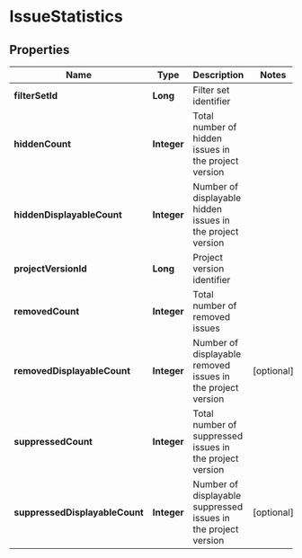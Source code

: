 
# IssueStatistics

## Properties
Name | Type | Description | Notes
------------ | ------------- | ------------- | -------------
**filterSetId** | **Long** | Filter set identifier | 
**hiddenCount** | **Integer** | Total number of hidden issues in the project version | 
**hiddenDisplayableCount** | **Integer** | Number of displayable hidden issues in the project version | 
**projectVersionId** | **Long** | Project version identifier | 
**removedCount** | **Integer** | Total number of removed issues  | 
**removedDisplayableCount** | **Integer** | Number of displayable removed issues  in the project version |  [optional]
**suppressedCount** | **Integer** | Total number of suppressed issues in the project version | 
**suppressedDisplayableCount** | **Integer** | Number of displayable suppressed issues in the project version |  [optional]



